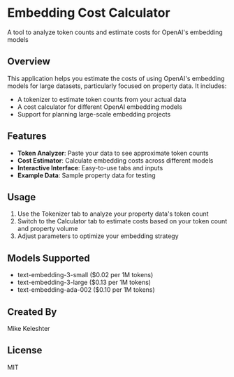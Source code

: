 # Embedding Cost Calculator

A tool to analyze token counts and estimate costs for OpenAI's embedding models

## Overview

This application helps you estimate the costs of using OpenAI's embedding models for large datasets, particularly focused on property data. It includes:

- A tokenizer to estimate token counts from your actual data
- A cost calculator for different OpenAI embedding models
- Support for planning large-scale embedding projects

## Features

- **Token Analyzer**: Paste your data to see approximate token counts
- **Cost Estimator**: Calculate embedding costs across different models
- **Interactive Interface**: Easy-to-use tabs and inputs
- **Example Data**: Sample property data for testing

## Usage

1. Use the Tokenizer tab to analyze your property data's token count
2. Switch to the Calculator tab to estimate costs based on your token count and property volume
3. Adjust parameters to optimize your embedding strategy

## Models Supported

- text-embedding-3-small ($0.02 per 1M tokens)
- text-embedding-3-large ($0.13 per 1M tokens)
- text-embedding-ada-002 ($0.10 per 1M tokens)

## Created By

Mike Keleshter

## License

MIT
